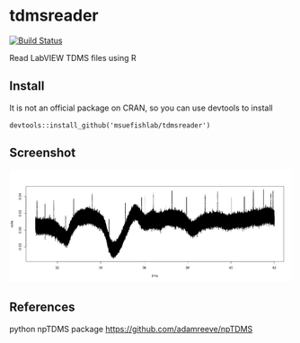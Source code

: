 # tdmsreader

[![Build Status](https://travis-ci.org/msuefishlab/tdmsreader.svg?branch=master)](https://travis-ci.org/msuefishlab/tdmsreader)

Read LabVIEW TDMS files using R


## Install

It is not an official package on CRAN, so you can use devtools to install

    devtools::install_github('msuefishlab/tdmsreader')


## Screenshot

![](img/test.png)


## References

python npTDMS package https://github.com/adamreeve/npTDMS

